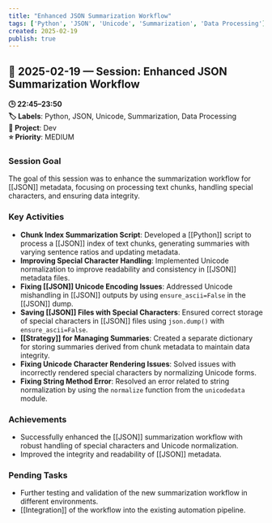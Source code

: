 ```yaml
---
title: "Enhanced JSON Summarization Workflow"
tags: ['Python', 'JSON', 'Unicode', 'Summarization', 'Data Processing']
created: 2025-02-19
publish: true
---
```


## 📅 2025-02-19 — Session: Enhanced JSON Summarization Workflow

**🕒 22:45–23:50**  
**🏷️ Labels**: Python, JSON, Unicode, Summarization, Data Processing  
**📂 Project**: Dev  
**⭐ Priority**: MEDIUM  


### Session Goal
The goal of this session was to enhance the summarization workflow for [[JSON]] metadata, focusing on processing text chunks, handling special characters, and ensuring data integrity.

### Key Activities
- **Chunk Index Summarization Script**: Developed a [[Python]] script to process a [[JSON]] index of text chunks, generating summaries with varying sentence ratios and updating metadata.
- **Improving Special Character Handling**: Implemented Unicode normalization to improve readability and consistency in [[JSON]] metadata files.
- **Fixing [[JSON]] Unicode Encoding Issues**: Addressed Unicode mishandling in [[JSON]] outputs by using `ensure_ascii=False` in the [[JSON]] dump.
- **Saving [[JSON]] Files with Special Characters**: Ensured correct storage of special characters in [[JSON]] files using `json.dump()` with `ensure_ascii=False`.
- **[[Strategy]] for Managing Summaries**: Created a separate dictionary for storing summaries derived from chunk metadata to maintain data integrity.
- **Fixing Unicode Character Rendering Issues**: Solved issues with incorrectly rendered special characters by normalizing Unicode forms.
- **Fixing String Method Error**: Resolved an error related to string normalization by using the `normalize` function from the `unicodedata` module.

### Achievements
- Successfully enhanced the [[JSON]] summarization workflow with robust handling of special characters and Unicode normalization.
- Improved the integrity and readability of [[JSON]] metadata.

### Pending Tasks
- Further testing and validation of the new summarization workflow in different environments.
- [[Integration]] of the workflow into the existing automation pipeline.
